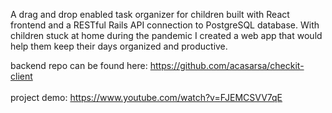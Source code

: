 A drag and drop enabled task organizer for children built with React frontend and a RESTful Rails API connection to PostgreSQL database. 
With children stuck at home during the pandemic I created a web app that would help them keep their days organized and productive. 

backend repo can be found here: https://github.com/acasarsa/checkit-client
<br>
<br>
project demo: https://www.youtube.com/watch?v=FJEMCSVV7qE





